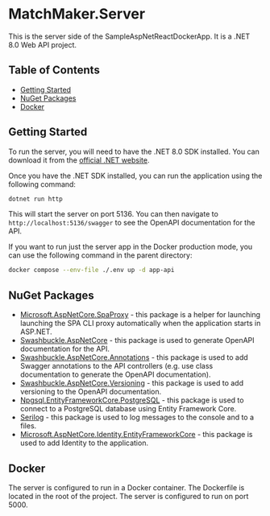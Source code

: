 ﻿# MatchMaker.Server

This is the server side of the SampleAspNetReactDockerApp. It is a .NET 8.0 Web API project.

## Table of Contents

- [Getting Started](#getting-started)
- [NuGet Packages](#nuget-packages)
- [Docker](#docker)

## Getting Started

To run the server, you will need to have the .NET 8.0 SDK installed. You can download it from the [official .NET website](https://dotnet.microsoft.com/download).

Once you have the .NET SDK installed, you can run the application using the following command:

```bash
dotnet run http
```

This will start the server on port 5136. You can then navigate to `http://localhost:5136/swagger` to see the OpenAPI documentation for the API.

If you want to run just the server app in the Docker production mode, you can use the following command in the parent directory:

```bash
docker compose --env-file ./.env up -d app-api
```

## NuGet Packages

- [Microsoft.AspNetCore.SpaProxy](https://www.nuget.org/packages/Microsoft.AspNetCore.SpaProxy) - this package is a helper for launching launching the SPA CLI proxy automatically when the application starts in ASP.NET.
- [Swashbuckle.AspNetCore](https://www.nuget.org/packages/Swashbuckle.AspNetCore) - this package is used to generate OpenAPI documentation for the API.
- [Swashbuckle.AspNetCore.Annotations](https://www.nuget.org/packages/Swashbuckle.AspNetCore.Annotations) - this package is used to add Swagger annotations to the API controllers (e.g. use class documentation to generate the OpenAPI documentation).
- [Swashbuckle.AspNetCore.Versioning](https://www.nuget.org/packages/Swashbuckle.AspNetCore.Versioning) - this package is used to add versioning to the OpenAPI documentation.
- [Npgsql.EntityFrameworkCore.PostgreSQL](https://www.nuget.org/packages/Npgsql.EntityFrameworkCore.PostgreSQL) - this package is used to connect to a PostgreSQL database using Entity Framework Core.
- [Serilog](https://www.nuget.org/packages/Serilog) - this package is used to log messages to the console and to a files.
- [Microsoft.AspNetCore.Identity.EntityFrameworkCore](https://www.nuget.org/packages/Microsoft.AspNetCore.Identity.EntityFrameworkCore) - this package is used to add Identity to the application.

## Docker

The server is configured to run in a Docker container. The Dockerfile is located in the root of the project. The server is configured to run on port 5000.
